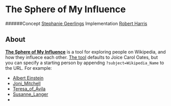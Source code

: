 # The Sphere of My Influence
######Concept [Stephanie Geerlings](https://twitter.com/geerlinger) Implementation [Robert Harris](https://twitter.com/trebor)


## About
[**The Sphere of My Influence**](http://treboresque.github.io/tsomi/) is a tool for exploring people on Wikipedia, and how they influece each other.  [The tool](http://treboresque.github.io/tsomi/) defaults to Joice Carol Oates, but you can specify a starting person by appendng `?subject=Wikipedia_Name` to the URL.  For example:

  - [Albert Einstein](http://treboresque.github.io/tsomi?subject=Albert_Einstein)
  - [Joni_Mitchell](http://treboresque.github.io/tsomi?subject=Joni_Mitchell)
  - [Teresa_of_Ávila](http://treboresque.github.io/tsomi?subject=Teresa_of_Ávila)
  - [Susanne_Langer](http://treboresque.github.io/tsomi?subject=Susanne_Langer)
  - [](http://treboresque.github.io/tsomi?subject=)

